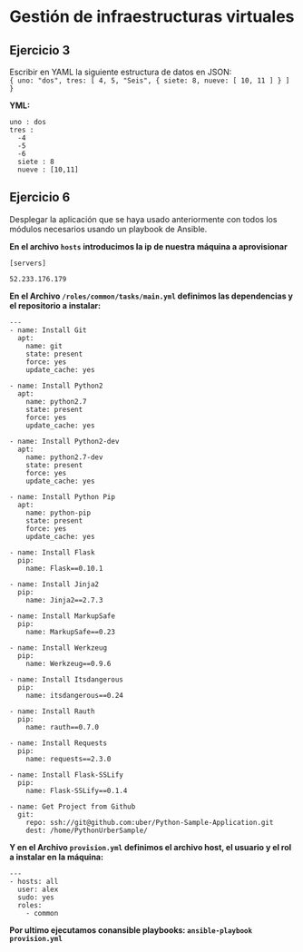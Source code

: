 # Gestión de infraestructuras virtuales

## Ejercicio 3

Escribir en YAML la siguiente estructura de datos en JSON:  
`{ uno: "dos", tres: [ 4, 5, "Seis", { siete: 8, nueve: [ 10, 11 ] } ] }`


**YML:**  

    uno : dos
    tres :
      -4
      -5
      -6
      siete : 8
      nueve : [10,11]

## Ejercicio 6

Desplegar la aplicación que se haya usado anteriormente con todos los módulos necesarios usando un playbook de Ansible.

**En el archivo `hosts` introducimos la ip de nuestra máquina a aprovisionar**

    [servers]

    52.233.176.179

**En el Archivo `/roles/common/tasks/main.yml` definimos las dependencias y el repositorio a instalar:**

    ---
    - name: Install Git
      apt:
        name: git
        state: present
        force: yes
        update_cache: yes

    - name: Install Python2
      apt:
        name: python2.7
        state: present
        force: yes
        update_cache: yes

    - name: Install Python2-dev
      apt:
        name: python2.7-dev
        state: present
        force: yes
        update_cache: yes

    - name: Install Python Pip
      apt:
        name: python-pip
        state: present
        force: yes
        update_cache: yes

    - name: Install Flask
      pip:
        name: Flask==0.10.1

    - name: Install Jinja2
      pip:
        name: Jinja2==2.7.3

    - name: Install MarkupSafe
      pip:
        name: MarkupSafe==0.23

    - name: Install Werkzeug
      pip:
        name: Werkzeug==0.9.6

    - name: Install Itsdangerous
      pip:
        name: itsdangerous==0.24

    - name: Install Rauth
      pip:
        name: rauth==0.7.0

    - name: Install Requests
      pip:
        name: requests==2.3.0

    - name: Install Flask-SSLify
      pip:
        name: Flask-SSLify==0.1.4

    - name: Get Project from Github
      git:
        repo: ssh://git@github.com:uber/Python-Sample-Application.git
        dest: /home/PythonUrberSample/


**Y en el Archivo `provision.yml` definimos el archivo host, el usuario y el rol a instalar en la máquina:**


    ---  
    - hosts: all
      user: alex
      sudo: yes
      roles:
        - common

**Por ultimo ejecutamos conansible playbooks: `ansible-playbook provision.yml`**

